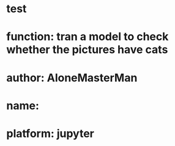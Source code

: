 # test
# function: tran a model to check whether the pictures have cats
# author: AloneMasterMan
# name: 
# platform: jupyter
